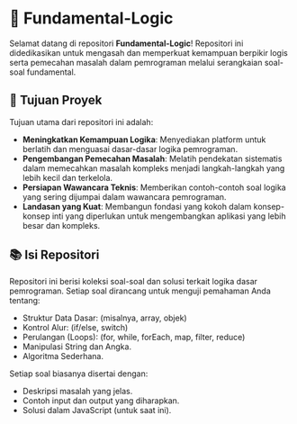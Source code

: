 # 🧠 Fundamental-Logic

Selamat datang di repositori **Fundamental-Logic**! Repositori ini didedikasikan untuk mengasah dan memperkuat kemampuan berpikir logis serta pemecahan masalah dalam pemrograman melalui serangkaian soal-soal fundamental.

## 🌟 Tujuan Proyek

Tujuan utama dari repositori ini adalah:

* **Meningkatkan Kemampuan Logika**: Menyediakan platform untuk berlatih dan menguasai dasar-dasar logika pemrograman.
* **Pengembangan Pemecahan Masalah**: Melatih pendekatan sistematis dalam memecahkan masalah kompleks menjadi langkah-langkah yang lebih kecil dan terkelola.
* **Persiapan Wawancara Teknis**: Memberikan contoh-contoh soal logika yang sering dijumpai dalam wawancara pemrograman.
* **Landasan yang Kuat**: Membangun fondasi yang kokoh dalam konsep-konsep inti yang diperlukan untuk mengembangkan aplikasi yang lebih besar dan kompleks.

## 📚 Isi Repositori

Repositori ini berisi koleksi soal-soal dan solusi terkait logika dasar pemrograman. Setiap soal dirancang untuk menguji pemahaman Anda tentang:

* Struktur Data Dasar: (misalnya, array, objek)
* Kontrol Alur: (if/else, switch)
* Perulangan (Loops): (for, while, forEach, map, filter, reduce)
* Manipulasi String dan Angka.
* Algoritma Sederhana.

Setiap soal biasanya disertai dengan:

* Deskripsi masalah yang jelas.
* Contoh input dan output yang diharapkan.
* Solusi dalam JavaScript (untuk saat ini).